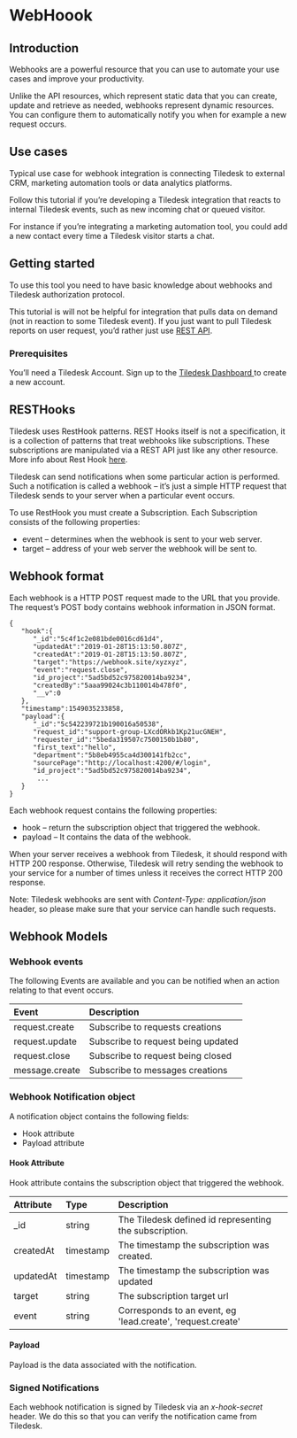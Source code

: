 # WebHoook

## Introduction

Webhooks are a powerful resource that you can use to automate your use cases and improve your productivity.

Unlike the API resources, which represent static data that you can create, update and retrieve as needed, webhooks represent dynamic resources. You can configure them to automatically notify you when for example a new request occurs.

## Use cases

Typical use case for webhook integration is connecting Tiledesk to external CRM, marketing automation tools or data analytics platforms.

Follow this tutorial if you’re developing a Tiledesk integration that reacts to internal Tiledesk events, such as new incoming chat or queued visitor.

For instance if you’re integrating a marketing automation tool, you could add a new contact every time a Tiledesk visitor starts a chat.

## Getting started

To use this tool you need to have basic knowledge about webhooks and Tiledesk authorization protocol.

This tutorial is will not be helpful for integration that pulls data on demand \(not in reaction to some Tiledesk event\). If you just want to pull Tiledesk reports on user request, you’d rather just use [REST API](../api/).

### Prerequisites

You’ll need a Tiledesk Account. Sign up to the [Tiledesk Dashboard ](https://support.tiledesk.com/dashboard)to create a new account.

## RESTHooks

Tiledesk uses RestHook patterns. REST Hooks itself is not a specification, it is a collection of patterns that treat webhooks like subscriptions. These subscriptions are manipulated via a REST API just like any other resource. More info about Rest Hook [here](http://resthooks.org).

Tiledesk can send notifications when some particular action is performed. Such a notification is called a webhook – it’s just a simple HTTP request that Tiledesk sends to your server when a particular event occurs.

To use RestHook you must create a Subscription. Each Subscription consists of the following properties:

* event – determines when the webhook is sent to your web server.
* target – address of your web server the webhook will be sent to.

## Webhook format

Each webhook is a HTTP POST request made to the URL that you provide. The request’s POST body contains webhook information in JSON format.

```text
{
   "hook":{
      "_id":"5c4f1c2e081bde0016cd61d4",
      "updatedAt":"2019-01-28T15:13:50.807Z",
      "createdAt":"2019-01-28T15:13:50.807Z",
      "target":"https://webhook.site/xyzxyz",
      "event":"request.close",
      "id_project":"5ad5bd52c975820014ba9234",
      "createdBy":"5aaa99024c3b110014b478f0",
      "__v":0
   },
   "timestamp":1549035233858,
   "payload":{
      "_id":"5c542239721b190016a50538",
      "request_id":"support-group-LXcdORkb1Kp21ucGNEH",
      "requester_id":"5beda319507c7500150b1b80",
      "first_text":"hello",
      "department":"5b8eb4955ca4d300141fb2cc",
      "sourcePage":"http://localhost:4200/#/login",
      "id_project":"5ad5bd52c975820014ba9234",
       ...
   }
}
```

Each webhook request contains the following properties:

* hook – return the subscription object that triggered the webhook.
* payload – It contains the data of the webhook.

When your server receives a webhook from Tiledesk, it should respond with HTTP 200 response. Otherwise, Tiledesk will retry sending the webhook to your service for a number of times unless it receives the correct HTTP 200 response.

Note: Tiledesk webhooks are sent with _Content-Type: application/json_ header, so please make sure that your service can handle such requests.

## Webhook Models

### Webhook events

The following Events are available and you can be notified when an action relating to that event occurs.

| Event | Description |
| :--- | :--- |
| request.create | Subscribe to requests creations |
| request.update | Subscribe to request being updated |
| request.close | Subscribe to request being closed |
| message.create | Subscribe to messages creations |

### Webhook Notification object

A notification object contains the following fields: 

* Hook attribute
* Payload attribute

#### Hook Attribute

Hook attribute contains the subscription object that triggered the webhook.

| Attribute | Type | Description |
| :--- | :--- | :--- |
| \_id | string | The Tiledesk defined id representing the subscription. |
| createdAt | timestamp | The timestamp the subscription was created. |
| updatedAt | timestamp | The timestamp the subscription was updated |
| target | string | The subscription target url |
| event | string | Corresponds to an event, eg 'lead.create', 'request.create' |

#### Payload 

Payload is the data associated with the notification.

### Signed Notifications

Each webhook notification is signed by Tiledesk via an _x-hook-secret_ header. We do this so that you can verify the notification came from Tiledesk.

